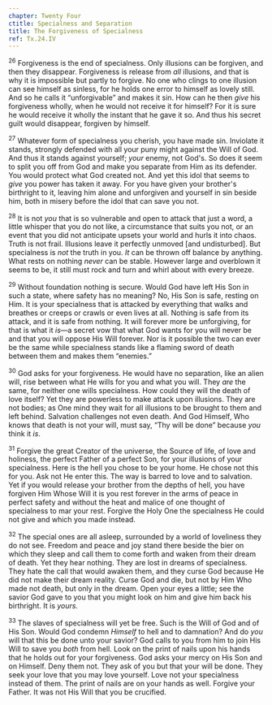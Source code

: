 ```yaml
---
chapter: Twenty Four
ctitle: Specialness and Separation
title: The Forgiveness of Specialness
ref: Tx.24.IV
---
```


<sup>26</sup> Forgiveness is the end of specialness. Only illusions can be
forgiven, and then they disappear. Forgiveness is release from *all*
illusions, and that is why it is impossible but partly to forgive. No
one who clings to one illusion can see himself as sinless, for he holds
one error to himself as lovely still. And so he calls it “unforgivable”
and makes it sin. How can he then *give* his forgiveness wholly, when he
would not receive it for himself? For it is sure he would receive it
wholly the instant that he gave it so. And thus his secret guilt would
disappear, forgiven by himself.

<sup>27</sup> Whatever form of specialness you cherish, you have made sin.
Inviolate it stands, strongly defended with all your puny might against
the Will of God. And thus it stands against yourself; *your* enemy, not
God's. So does it seem to split you off from God and make you separate
from Him as its defender. You would protect what God created not. And
yet this idol that seems to *give* you power has taken it away. For you
have given your brother's birthright to it, leaving him alone and
unforgiven and yourself in sin beside him, both in misery before the
idol that can save you not.

<sup>28</sup> It is not *you* that is so vulnerable and open to attack that just a
word, a little whisper that you do not like, a circumstance that suits
you not, or an event that you did not anticipate upsets your world and
hurls it into chaos. Truth is not frail. Illusions leave it perfectly
unmoved \[and undisturbed\]. But specialness is *not* the truth in you.
*It* can be thrown off balance by anything. What rests on nothing
*never* can be stable. However large and overblown it seems to be, it
still must rock and turn and whirl about with every breeze.

<sup>29</sup> Without foundation nothing is secure. Would God have left His Son in
such a state, where safety has no meaning? No, His Son is safe, resting
on Him. It is your specialness that is attacked by everything that walks
and breathes or creeps or crawls or even lives at all. Nothing is safe
from its attack, and it is safe from nothing. It will forever more be
unforgiving, for that is what it *is*—a secret vow that what God wants
for you will never be and that you will oppose His Will forever. Nor is
it possible the two can ever be the same while specialness stands like a
flaming sword of death between them and makes them “enemies.”

<sup>30</sup> God asks for your forgiveness. He would have no separation, like an
alien will, rise between what He wills for you and what you will. They
*are* the same, for neither one wills specialness. How could they will
the death of love itself? Yet they are powerless to make attack upon
illusions. They are not bodies; as One mind they wait for all illusions
to be brought to them and left behind. Salvation challenges not even
death. And God Himself, Who knows that death is not your will, must say,
“Thy will be done” because *you* think it *is*.

<sup>31</sup> Forgive the great Creator of the universe, the Source of life, of
love and holiness, the perfect Father of a perfect Son, for your
illusions of your specialness. Here is the hell you chose to be your
home. He chose not this for you. Ask not He enter this. The way is
barred to love and to salvation. Yet if you would release your brother
from the depths of hell, you have forgiven Him Whose Will it is you rest
forever in the arms of peace in perfect safety and without the heat and
malice of one thought of specialness to mar your rest. Forgive the Holy
One the specialness He could not give and which you made instead.

<sup>32</sup> The special ones are all asleep, surrounded by a world of loveliness
they do not see. Freedom and peace and joy stand there beside the bier
on which they sleep and call them to come forth and waken from their
dream of death. Yet they hear nothing. They are lost in dreams of
specialness. They hate the call that would awaken them, and they curse
God because He did not make their dream reality. Curse God and die, but
not by Him Who made not death, but only in the dream. Open your eyes a
little; see the savior God gave to you that you might look on him and
give him back his birthright. It is *yours.*

<sup>33</sup> The slaves of specialness will yet be free. Such is the Will of God
and of His Son. Would God condemn *Himself* to hell and to damnation?
And do *you* will that this be done unto your savior? God calls to you
from him to join His Will to save you *both* from hell. Look on the
print of nails upon his hands that he holds out for your forgiveness.
God asks your mercy on His Son and on Himself. Deny them not. They ask
of you but that your will be done. They seek your love that you may love
yourself. Love not your specialness instead of them. The print of nails
are on your hands as well. Forgive your Father. It was not His Will that
you be crucified.

